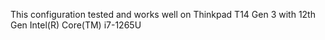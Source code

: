 This configuration tested and works well on Thinkpad T14 Gen 3 with 12th Gen Intel(R) Core(TM) i7-1265U
